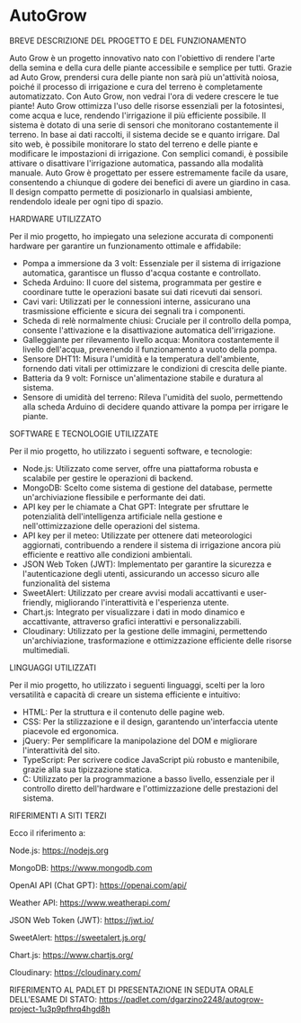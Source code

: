 # AutoGrow


BREVE DESCRIZIONE DEL PROGETTO E DEL FUNZIONAMENTO

Auto Grow è un progetto innovativo nato con l'obiettivo di rendere l'arte della semina e della cura delle piante accessibile e semplice per tutti. Grazie ad Auto Grow, prendersi cura delle piante non sarà più un'attività noiosa, poiché il processo di irrigazione e cura del terreno è completamente automatizzato. Con Auto Grow, non vedrai l'ora di vedere crescere le tue piante!
Auto Grow ottimizza l'uso delle risorse essenziali per la fotosintesi, come acqua e luce, rendendo l'irrigazione il più efficiente possibile. Il sistema è dotato di una serie di sensori che monitorano costantemente il terreno. In base ai dati raccolti, il sistema decide se e quanto irrigare. Dal sito web, è possibile monitorare lo stato del terreno e delle piante e modificare le impostazioni di irrigazione. Con semplici comandi, è possibile attivare o disattivare l'irrigazione automatica, passando alla modalità manuale.
Auto Grow è progettato per essere estremamente facile da usare, consentendo a chiunque di godere dei benefici di avere un giardino in casa. Il design compatto permette di posizionarlo in qualsiasi ambiente, rendendolo ideale per ogni tipo di spazio.

HARDWARE UTILIZZATO

Per il mio progetto, ho impiegato una selezione accurata di componenti hardware per garantire un funzionamento ottimale e affidabile:

- Pompa a immersione da 3 volt: Essenziale per il sistema di irrigazione automatica, garantisce un flusso d'acqua costante e controllato.
- Scheda Arduino: Il cuore del sistema, programmata per gestire e coordinare tutte le operazioni basate sui dati ricevuti dai sensori.
- Cavi vari: Utilizzati per le connessioni interne, assicurano una trasmissione efficiente e sicura dei segnali tra i componenti.
- Scheda di relè normalmente chiusi: Cruciale per il controllo della pompa, consente l'attivazione e la disattivazione automatica dell'irrigazione.
- Galleggiante per rilevamento livello acqua: Monitora costantemente il livello dell'acqua, prevenendo il funzionamento a vuoto della pompa.
- Sensore DHT11: Misura l'umidità e la temperatura dell'ambiente, fornendo dati vitali per ottimizzare le condizioni di crescita delle piante.
- Batteria da 9 volt: Fornisce un'alimentazione stabile e duratura al sistema.
- Sensore di umidità del terreno: Rileva l'umidità del suolo, permettendo alla scheda Arduino di decidere quando attivare la pompa per irrigare le piante.

SOFTWARE E TECNOLOGIE UTILIZZATE

Per il mio progetto, ho utilizzato i seguenti software, e tecnologie:

- Node.js: Utilizzato come server, offre una piattaforma robusta e scalabile per gestire le operazioni di backend.
- MongoDB: Scelto come sistema di gestione del database, permette un'archiviazione flessibile e performante dei dati.
- API key per le chiamate a Chat GPT: Integrate per sfruttare le potenzialità dell'intelligenza artificiale nella gestione e nell'ottimizzazione delle operazioni del sistema.
- API key per il meteo: Utilizzate per ottenere dati meteorologici aggiornati, contribuendo a rendere il sistema di irrigazione ancora più efficiente e reattivo alle condizioni ambientali.
- JSON Web Token (JWT): Implementato per garantire la sicurezza e l'autenticazione degli utenti, assicurando un accesso sicuro alle funzionalità del sistema
- SweetAlert: Utilizzato per creare avvisi modali accattivanti e user-friendly, migliorando l'interattività e l'esperienza utente.
- Chart.js: Integrato per visualizzare i dati in modo dinamico e accattivante, attraverso grafici interattivi e personalizzabili.
- Cloudinary: Utilizzato per la gestione delle immagini, permettendo un'archiviazione, trasformazione e ottimizzazione efficiente delle risorse multimediali.

LINGUAGGI UTILIZZATI

Per il mio progetto, ho utilizzato i seguenti linguaggi, scelti per la loro versatilità e capacità di creare un sistema efficiente e intuitivo:

- HTML: Per la struttura e il contenuto delle pagine web.
- CSS: Per la stilizzazione e il design, garantendo un'interfaccia utente piacevole ed ergonomica.
- jQuery: Per semplificare la manipolazione del DOM e migliorare l'interattività del sito.
- TypeScript: Per scrivere codice JavaScript più robusto e mantenibile, grazie alla sua tipizzazione statica.
- C: Utilizzato per la programmazione a basso livello, essenziale per il controllo diretto dell'hardware e l'ottimizzazione delle prestazioni del sistema.

RIFERIMENTI A SITI TERZI

Ecco il riferimento a:

Node.js: https://nodejs.org 

MongoDB: https://www.mongodb.com

OpenAI API (Chat GPT): https://openai.com/api/

Weather API: https://www.weatherapi.com/

JSON Web Token (JWT): https://jwt.io/

SweetAlert: https://sweetalert.js.org/

Chart.js: https://www.chartjs.org/

Cloudinary: https://cloudinary.com/

RIFERIMENTO AL PADLET DI PRESENTAZIONE IN SEDUTA ORALE DELL'ESAME DI STATO: https://padlet.com/dgarzino2248/autogrow-project-1u3p9pfhrq4hgd8h
